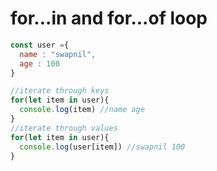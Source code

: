 # for...in and for...of loop

```js
const user ={
  name : "swapnil",
  age : 100
}

//iterate through keys
for(let item in user){
  console.log(item) //name age
}
//iterate through values
for(let item in user){
  console.log(user[item]) //swapnil 100
}
```